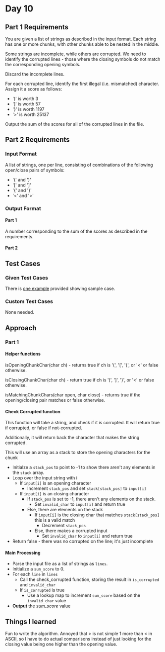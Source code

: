 # Day 10 #

## Part 1 Requirements ##

You are given a list of strings as described in the input format. Each string has one or more chunks, with other chunks able to be nested in the middle.

Some strings are incomplete, while others are corrupted. We need to identify the corrupted lines - those where the closing symbols do not match the corresponding opening symbols.

Discard the incomplete lines.

For each corrupted line, identify the first illegal (i.e. mismatched) character. Assign it a score as follows:
- ')' is worth 3
- ']' is worth 57
- '}' is worth 1197
- '>' is worth 25137

Output the sum of the scores for all of the corrupted lines in the file.

## Part 2 Requirements ##

### Input Format ###

A list of strings, one per line, consisting of combinations of the following open/close pairs of symbols:
- '(' and ')'
- '\[' and '\]'
- '{' and '}'
- '<' and '>'


### Output Format ###

#### Part 1 ####

A number corresponding to the sum of the scores as described in the requirements.

#### Part 2 ####


## Test Cases ##

### Given Test Cases ###

There is [one example](../data/test_cases/day10_test1.txt) provided showing sample case.

### Custom Test Cases ###

None needed.

## Approach ##

### Part 1 ###

#### Helper functions ####

isOpeningChunkChar(char ch) - returns true if ch is '(', '\[', '{', or '<' or false otherwise.

isClosingChunkChar(char ch) - return true if ch is ')', '\]', '}', or '<' or false otherwise.

isMatchingChunkChars(char open, char close) - returns true if the opening/closing pair matches or false otherwise.

#### Check Corrupted function ####

This function will take a string, and check if it is corrupted. It will return true if corrupted, or false if not-corrupted.

Additionally, it will return back the character that makes the string corrupted.

This will use an array as a stack to store the opening characters for the chunk

- Initialze a `stack_pos` to point to -1 to show there aren't any elements in the `stack` array.
- Loop over the input string with i
    - If `input[i]` is an opening character
        - Increment `stack_pos` and set `stack[stack_pos]` to `input[i]`
    - If `input[i]` is an closing character
        - If `stack_pos` is set to -1, there aren't any elements on the stack.
            - Set `invalid_char` to `input[i]` and return true
        - Else, there are elements on the stack
            - If `input[i]` is the closing char that matches `stack[stack_pos]` this is a valid match
                - Decrement `stack_pos`
            - Else, there makes a corrupted input
                - Set `invalid_char` to `input[i]` and return true
- Return false - there was no corrupted on the line; it's just incomplete

#### Main Processing ####

- Parse the input file as a list of strings as `lines`.
- Initialize a `sum_score` to 0.
- For each `line` in `lines`
    - Call the check_corrupted function, storing the result in `is_corrupted` and `invalid_char`
    - If `is_corrupted` is true
        - Use a lookup map to increment `sum_score` based on the `invalid_char` value
- **Output** the *sum_score* value

## Things I learned ##

Fun to write the algorithm. Annoyed that > is not simple 1 more than < in ASCII, so I have to do actual comparisons instead of just looking for the closing value being one higher than the opening value.

